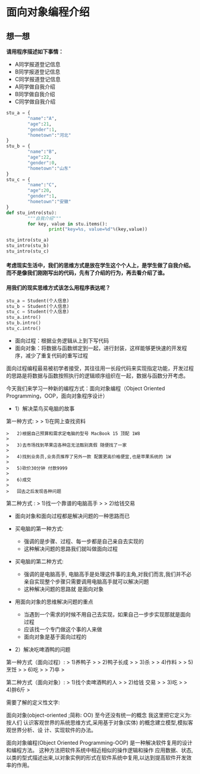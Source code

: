 # 面向对象编程介绍

## 想一想

**请用程序描述如下事情：**
+ A同学报道登记信息
+ B同学报道登记信息
+ C同学报道登记信息
+ A同学做自我介绍
+ B同学做自我介绍
+ C同学做自我介绍

```python
stu_a = {
		"name":"A",
		"age":21,
		"gender":1,
		"hometown":"河北"
}
stu_b = {
		"name":"B",
		"age":22,
		"gender":0,
		"hometown":"山东"
}
stu_c = {
		"name":"C",
		"age":20,
		"gender":1,
		"hometown":"安徽"
}
def stu_intro(stu):
		"""自我介绍"""
		for key, value in stu.items():
				print("key=%s, value=%d"%(key,value))

stu_intro(stu_a)
stu_intro(stu_b)
stu_intro(stu_c)
```
#### 考虑现实生活中，我们的思维方式是放在学生这个个人上，是学生做了自我介绍。而不是像我们刚刚写出的代码，先有了介绍的行为，再去看介绍了谁。

#### 用我们的现实思维方式该怎么用程序表达呢？

```python
stu_a = Student(个人信息)
stu_b = Student(个人信息)
stu_c = Student(个人信息)
stu_a.intro()
stu_b.intro()
stu_c.intro()
```

* 面向过程：根据业务逻辑从上到下写代码
* 面向对象：将数据与函数绑定到一起，进行封装，这样能够更快速的开发程序，减少了重复代码的重写过程

面向过程编程最易被初学者接受，其往往用一长段代码来实现指定功能，开发过程的思路是将数据与函数按照执行的逻辑顺序组织在一起，数据与函数分开考虑。


今天我们来学习一种新的编程方式：面向对象编程（Object Oriented Programming，OOP，面向对象程序设计）



* 1）解决菜鸟买电脑的故事
 
 第一种方式:
	> 
	>	1)在网上查找资料

	>	2)根据自己预算和需求定电脑的型号 MacBook 15 顶配 1W8
	>	
	>	3)去市场找到苹果店各种店无法甄别真假 随便找了一家
	>	
	>	4)找到业务员,业务员推荐了另外一款 配置更高价格便宜,也是苹果系统的 1W
	>	
	>	5)砍价30分钟 付款9999
	>	
	>	6)成交
	>	
	>	回去之后发现各种问题 
 
 第二种方式 : 
	> 1)找一个靠谱的电脑高手
	> 
	> 2)给钱交易
 
* 面向对象和面向过程都是解决问题的一种思路而已
 
 * 买电脑的第一种方式:
	* 强调的是步骤、过程、每一步都是自己亲自去实现的
	* 这种解决问题的思路我们就叫做面向过程
 
 * 买电脑的第二种方式:
	* 强调的是电脑高手,  电脑高手是处理这件事的主角,对我们而言,我们并不必亲自实现整个步骤只需要调用电脑高手就可以解决问题
	* 这种解决问题的思路就 是面向对象
 
 * 用面向对象的思维解决问题的重点
	* 当遇到一个需求的时候不用自己去实现，如果自己一步步实现那就是面向过程
	* 应该找一个专门做这个事的人来做
	* 面向对象是基于面向过程的
 
* 2）解决吃啤酒鸭的问题

 第一种方式（面向过程）:
	> 1)养鸭子
	>
	> 2)鸭子长成
	>
	> 3)杀
	>
	> 4)作料
	>
	> 5)烹饪
	>
	> 6)吃 
	>
	> 7)卒 
	>
 
 第二种方式（面向对象）: 
	> 1)找个卖啤酒鸭的人 
	>
	> 2)给钱 交易
	>
	> 3)吃
	>
	> 4)胖6斤 
	>
 
 需要了解的定义性文字: 
	
 面向对象(object-oriented ;简称: OO) 至今还没有统一的概念
 我这里把它定义为: 按人们 认识客观世界的系统思维方式,采用基于对象(实体) 的概念建立模型,模拟客观世界分析、设 计、实现软件的办法。
	
 面向对象编程(Object Oriented Programming-OOP) 是一种解决软件复用的设计和编程方法。  这种方法把软件系统中相近相似的操作逻辑和操作  应用数据、状态,以类的型式描述出来,以对象实例的形式在软件系统中复用,以达到提高软件开发效率的作用。



